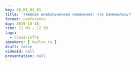 ```yaml
---
key: 18_R1_02_01
title: 'Тяжёлая внебольничная пневмония: что изменилось?'
format: conference
day: 2019-10-18
time: 12.00 – 12.30
tags:
  - cloud-infra
speakers: [ kozlov_rs ]
draft: false
videoId: null
presentation: null
---
```

